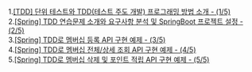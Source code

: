 1.[[TDD] 단위 테스트와 TDD(테스트 주도 개발) 프로그래밍 방법 소개 - (1/5)](https://mangkyu.tistory.com/182)  
2.[[Spring] TDD 연습문제 소개와 요구사항 분석 및 SpringBoot 프로젝트 설정 - (2/5)](https://mangkyu.tistory.com/183)  
3.[[Spring] TDD로 멤버십 등록 API 구현 예제 - (3/5)](https://mangkyu.tistory.com/184)  
4.[[Spring] TDD로 멤버십 전체/상세 조회 API 구현 예제 - (4/5)](https://mangkyu.tistory.com/185)  
5.[[Spring] TDD로 멤버십 삭제 및 포인트 적립 API 구현 예제 - (5/5)](https://mangkyu.tistory.com/186)  